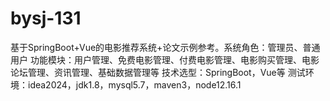 # bysj-131
基于SpringBoot+Vue的电影推荐系统+论文示例参考。系统角色：管理员、普通用户 功能模块：用户管理、免费电影管理、付费电影管理、电影购买管理、电影论坛管理、资讯管理、基础数据管理等 技术选型：SpringBoot，Vue等 测试环境：idea2024，jdk1.8，mysql5.7，maven3，node12.16.1
